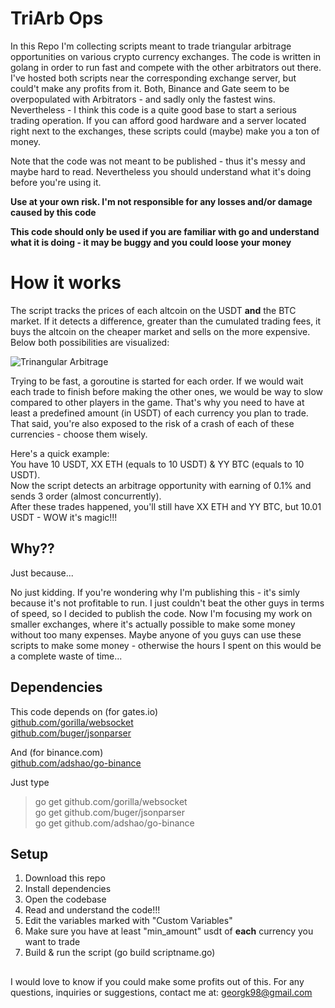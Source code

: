 # TriArb Ops

In this Repo I'm collecting scripts meant to trade triangular arbitrage opportunities on various crypto currency exchanges. The code is written in golang in order to run fast and compete with the other arbitrators out there.
I've hosted both scripts near the corresponding exchange server, but could't make any profits from it. Both, Binance and Gate seem to be overpopulated with Arbitrators - and sadly only the fastest wins. 
Nevertheless - I think this code is a quite good base to start a serious trading operation. If you can afford good hardware and a server located right next to the exchanges, these scripts could (maybe) make you a ton of money.

Note that the code was not meant to be published - thus it's messy and maybe hard to read. Nevertheless you should understand what it's doing before you're using it.


**Use at your own risk. I'm not responsible for any losses and/or  damage caused by this code**

**This code should only be used if you are familiar with go and understand what it is doing - it may be buggy and you could loose your money**




# How it works

The script tracks the prices of each altcoin on the USDT **and**  the BTC market. If it detects a difference, greater than the cumulated trading fees, it buys the altcoin on the cheaper market and sells on the more expensive. Below both possibilities are visualized:

![Trinangular Arbitrage](https://github.com/georgk10/BinanceTriArb/raw/master/TriArb.PNG)

Trying to be fast, a goroutine is started for each order. If we would wait each trade to finish before making the other ones, we would be way to slow compared to other players in the game. 
That's why you need to have at least a predefined amount (in USDT) of each currency you plan to trade.
That said, you're also exposed to the risk of a crash of each of these currencies - choose them wisely.

Here's a quick example:<br/>
You have 10 USDT, XX ETH (equals to 10 USDT) & YY BTC (equals to 10 USDT).<br/>
Now the script detects an arbitrage opportunity with earning of 0.1% and sends 3 order (almost concurrently).<br/>
After these trades happened, you'll still have XX ETH and YY BTC, but 10.01 USDT - WOW it's magic!!!<br/>
        
## Why??

Just because...

No just kidding. If you're wondering why I'm publishing this - it's simly because it's not profitable to run. I just couldn't beat the other guys in terms of speed, so I decided to publish the code. Now I'm focusing my work on smaller exchanges, where it's actually possible to make some money without too many expenses. 
Maybe anyone of you guys can use these scripts to make some money - otherwise the hours I spent on this would be a complete waste of time...

## Dependencies

This code depends on (for gates.io)<br/>
[github.com/gorilla/websocket](https://github.com/gorilla/websocket) <br/>
[github.com/buger/jsonparser](https://github.com/buger/jsonparser)<br/>

And (for binance.com)<br/>
[github.com/adshao/go-binance](https://github.com/adshao/go-binance)<br/>


Just type <br/>
>go get github.com/gorilla/websocket<br/>
>go get github.com/buger/jsonparser<br/>
>go get github.com/adshao/go-binance<br/>

## Setup

1. Download this repo   
2. Install dependencies   
3. Open the codebase   
4. Read and understand the code!!!
5. Edit the variables marked with "Custom Variables"
6. Make sure you have at least "min_amount" usdt of **each** currency you want to trade
7. Build & run the script (go build scriptname.go)


##

I would love to know if you could make some profits out of this. For any questions, inquiries or suggestions, contact me at:
 georgk98@gmail.com
